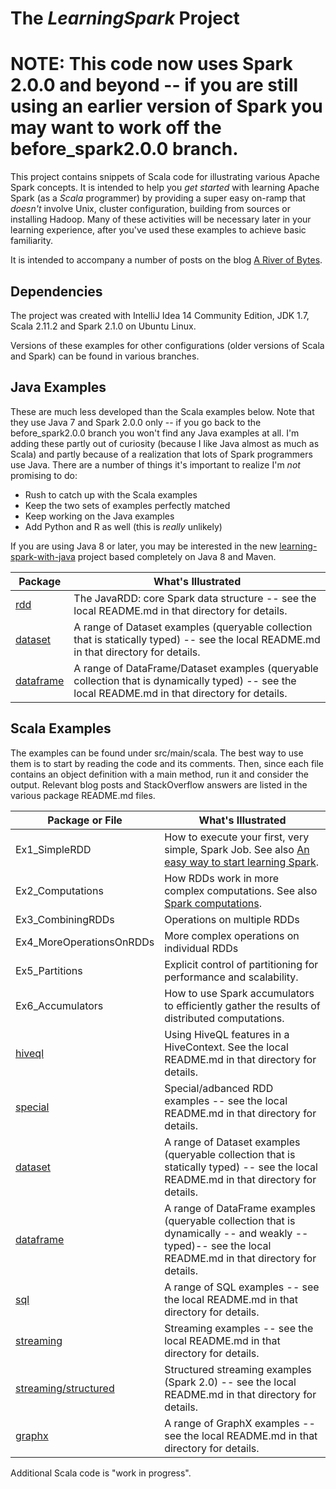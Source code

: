 # The _LearningSpark_ Project

# NOTE: This code now uses Spark 2.0.0 and beyond -- if you are still using an earlier version of Spark you may want to work off the before_spark2.0.0 branch.

This project contains snippets of Scala code for illustrating various
Apache Spark concepts. It is
intended to help you _get started_ with learning Apache Spark (as a _Scala_ programmer) by providing a super easy on-ramp that _doesn't_ involve Unix, cluster configuration, building from sources or
installing Hadoop. Many of these activities will be necessary later in your
learning experience, after you've used these examples to achieve basic familiarity.

It is intended to accompany a number of posts on the blog
[A River of Bytes](http://www.river-of-bytes.com).

## Dependencies

The project was created with IntelliJ Idea 14 Community Edition,
JDK 1.7, Scala 2.11.2 and Spark 2.1.0 on Ubuntu Linux.

Versions of these examples for other configurations (older versions of Scala and Spark) can be found in various branches.

## Java Examples

These are much less developed than the Scala examples below.
Note that they use Java 7 and Spark 2.0.0 only -- if you go back to the before_spark2.0.0 branch
you won't find any Java examples at all. I'm adding these partly out of curiosity (because I like Java
almost as much as Scala) and partly because of a realization that lots of Spark programmers use Java.
There are a number of things it's important to realize I'm *not* promising to do:
* Rush to catch up with the Scala examples
* Keep the two sets of examples perfectly matched
* Keep working on the Java examples
* Add Python and R as well (this is _really_ unlikely)

If you are using Java 8 or later, you may be interested in the new
[learning-spark-with-java](https://github.com/spirom/learning-spark-with-java)
project based completely on Java 8 and Maven.

| Package | What's Illustrated    |
|---------|-----------------------|
| [rdd](src/main/java/rdd) | The JavaRDD: core Spark data structure -- see the local README.md in that directory for details. |
| [dataset](src/main/java/dataset) | A range of Dataset examples (queryable collection that is statically typed) -- see the local README.md in that directory for details. |
| [dataframe](src/main/java/dataframe) | A range of DataFrame/Dataset<Row> examples (queryable collection that is dynamically typed) -- see the local README.md in that directory for details. |


## Scala Examples

The examples can be found under src/main/scala. The best way to use them is to start by reading the code and its comments. Then, since each file contains an object definition with a main method, run it and consider the output. Relevant blog posts and StackOverflow answers are listed in the various package README.md files.

| Package or File                  | What's Illustrated    |
|---------------------------------|-----------------------|
|          Ex1_SimpleRDD         | How to execute your first, very simple, Spark Job. See also [An easy way to start learning Spark](http://www.river-of-bytes.com/2014/11/an-easy-way-to-start-learning-spark.html).
|          Ex2_Computations      | How RDDs work in more complex computations. See also [Spark computations](http://www.river-of-bytes.com/2014/11/spark-computations.html). |
|          Ex3_CombiningRDDs     | Operations on multiple RDDs |
|          Ex4_MoreOperationsOnRDDs | More complex operations on individual RDDs |
|          Ex5_Partitions        | Explicit control of partitioning for performance and scalability. |
|          Ex6_Accumulators | How to use Spark accumulators to efficiently gather the results of distributed computations. |
| [hiveql](src/main/scala/hiveql)  | Using HiveQL features in a HiveContext. See the local README.md in that directory for details. |
| [special](src/main/scala/special) | Special/adbanced RDD examples -- see the local README.md in that directory for details. |
| [dataset](src/main/scala/dataset) | A range of Dataset examples (queryable collection that is statically typed) -- see the local README.md in that directory for details. |
| [dataframe](src/main/scala/dataframe) | A range of DataFrame examples (queryable collection that is dynamically -- and weakly -- typed)-- see the local README.md in that directory for details. |
| [sql](src/main/scala/sql) | A range of SQL examples -- see the local README.md in that directory for details.  |
| [streaming](src/main/scala/streaming) | Streaming examples -- see the local README.md in that directory for details.  |
| [streaming/structured](src/main/scala/streaming/structured) | Structured streaming examples (Spark 2.0) -- see the local README.md in that directory for details.  |
| [graphx](src/main/scala/graphx) | A range of GraphX examples -- see the local README.md in that directory for details. |


Additional Scala code is "work in progress". 
